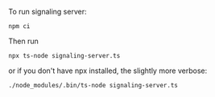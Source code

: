 To run signaling server:

```
npm ci
```

Then run

```
npx ts-node signaling-server.ts
```

or if you don't have npx installed, the slightly more verbose:

```
./node_modules/.bin/ts-node signaling-server.ts
```

